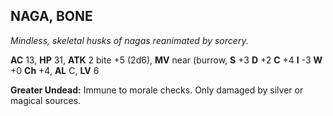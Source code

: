 ## NAGA, BONE

_Mindless, skeletal husks of nagas reanimated by sorcery._

**AC** 13, **HP** 31, **ATK** 2 bite +5 (2d6), **MV** near (burrow, **S** +3 **D** +2 **C** +4 **I** -3 **W** +0 **Ch** +4, **AL** C, **LV** 6

**Greater Undead:** Immune to morale checks. Only damaged by silver or magical sources.


